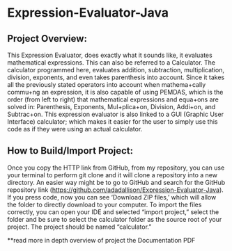 # Expression-Evaluator-Java

## Project Overview:
This Expression Evaluator, does exactly what it sounds like, it evaluates mathematical expressions. This can also be referred to a Calculator. The calculator programmed here, evaluates addition, subtraction, multiplication, division, exponents, and even takes parenthesis into account. Since it takes all the previously stated operators into account when mathema+cally commu+ng an expression, it is also capable of using PEMDAS, which is the order (from left to right) that mathematical expressions and equa+ons are solved in: Parenthesis, Exponents, Mul+plica+on, Division, Addi+on, and Subtrac+on. This expression evaluator is also linked to a GUI (Graphic User Interface) calculator; which makes it easier for the user to simply use this code as if they were using an actual calculator.

## How to Build/Import Project:
Once you copy the HTTP link from GitHub, from my repository, you can use your terminal to perform git clone and it will clone a repository into a new directory. An easier way might be to go to GitHub and search for the GitHub repository link (https://github.com/adadallison/Expression-Evaluator-Java). If you press code, now you can see ‘Download ZIP files,’ which will allow the folder to directly download to your computer. To import the files correctly, you can open your IDE and selected “import project,” select the folder and be sure to select the calculator folder as the source root of your project. The project should be named “calculator.”

**read more in depth overview of project the Documentation PDF
